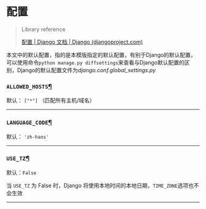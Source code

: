 # 配置

> Library reference
>
> [配置 | Django 文档 | Django (djangoproject.com)](https://docs.djangoproject.com/zh-hans/4.1/ref/settings/#std-setting-SECRET_KEY_FALLBACKS)

本文中的默认配置，指的是本模版指定的默认配置，有别于Django的默认配置，可以使用命令`python manage.py diffsettings`来查看与Django默认配置的区别，Django的默认配置文件为*django.conf.global_settings.py*

### `ALLOWED_HOSTS`[¶](https://docs.djangoproject.com/zh-hans/4.1/ref/settings/#allowed-hosts)

默认： `["*"]` （匹配所有主机/域名）

---

### `LANGUAGE_CODE`[¶](https://docs.djangoproject.com/zh-hans/4.1/ref/settings/#language-code)

默认： `'zh-hans'`

---

### `USE_TZ`[¶](https://docs.djangoproject.com/zh-hans/4.1/ref/settings/#use-tz)

默认：`False`

当 `USE_TZ` 为 False 时，Django 将使用本地时间的本地日期，`TIME_ZONE`选项也不会生效

---